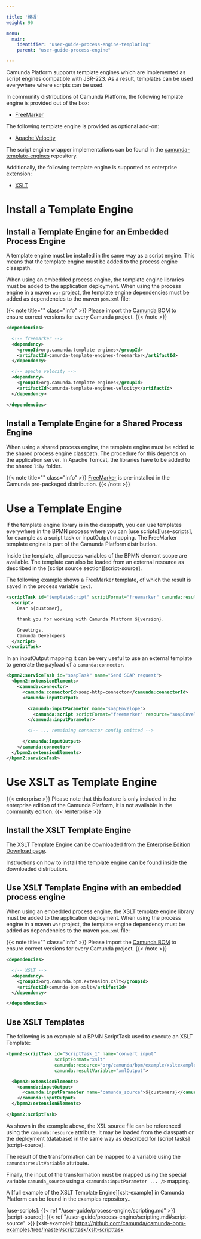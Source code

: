 ```yaml
---

title: '模板'
weight: 90

menu:
  main:
    identifier: "user-guide-process-engine-templating"
    parent: "user-guide-process-engine"

---
```



Camunda Platform supports template engines which are implemented as script engines compatible with
JSR-223. As a result, templates can be used everywhere where scripts can be used.

In community distributions of Camunda Platform, the following template engine is provided out of the
box:

* [FreeMarker][freemarker]

The following template engine is provided as optional add-on:

* [Apache Velocity][velocity]

The script engine wrapper implementations can be found in the
[camunda-template-engines][camunda-template-engines] repository.

Additionally, the following template engine is supported as enterprise extension:

* [XSLT](/enterprise/download/#additional-information)


# Install a Template Engine

## Install a Template Engine for an Embedded Process Engine

A template engine must be installed in the same way as a script engine. This means that the template
engine must be added to the process engine classpath.

When using an embedded process engine, the template engine libraries must be added to the
application deployment. When using the process engine in a maven `war` project, the template engine
dependencies must be added as dependencies to the maven `pom.xml` file:

{{< note title="" class="info" >}}
  Please import the [Camunda BOM](/get-started/apache-maven/) to ensure correct versions for every Camunda project.
{{< /note >}}

```xml
<dependencies>

  <!-- freemarker -->
  <dependency>
    <groupId>org.camunda.template-engines</groupId>
    <artifactId>camunda-template-engines-freemarker</artifactId>
  </dependency>

  <!-- apache velocity -->
  <dependency>
    <groupId>org.camunda.template-engines</groupId>
    <artifactId>camunda-template-engines-velocity</artifactId>
  </dependency>

</dependencies>
```


## Install a Template Engine for a Shared Process Engine

When using a shared process engine, the template engine must be added to the shared process engine
classpath. The procedure for this depends on the application server. In Apache Tomcat, the
libraries have to be added to the shared `lib/` folder.

{{< note title="" class="info" >}}
  [FreeMarker](http://freemarker.org/) is pre-installed in the Camunda pre-packaged distribution.
{{< /note >}}


# Use a Template Engine

If the template engine library is in the classpath, you can use templates everywhere in the BPMN
process where you can [use scripts][use-scripts], for example as a script task or inputOutput mapping.
The FreeMarker template engine is part of the Camunda Platform distribution.

Inside the template, all process variables of the BPMN element scope are available. The
template can also be loaded from an external resource as described in the [script source
section][script-source].

The following example shows a FreeMarker template, of which the result is saved in the process variable
`text`.

```xml
<scriptTask id="templateScript" scriptFormat="freemarker" camunda:resultVariable="text">
  <script>
    Dear ${customer},

    thank you for working with Camunda Platform ${version}.

    Greetings,
    Camunda Developers
  </script>
</scriptTask>
```

In an inputOutput mapping it can be very useful to use an external template to generate the
payload of a `camunda:connector`.

```xml
<bpmn2:serviceTask id="soapTask" name="Send SOAP request">
  <bpmn2:extensionElements>
    <camunda:connector>
      <camunda:connectorId>soap-http-connector</camunda:connectorId>
      <camunda:inputOutput>

        <camunda:inputParameter name="soapEnvelope">
          <camunda:script scriptFormat="freemarker" resource="soapEnvelope.ftl" />
        </camunda:inputParameter>

        <!-- ... remaining connector config omitted -->

      </camunda:inputOutput>
    </camunda:connector>
  </bpmn2:extensionElements>
</bpmn2:serviceTask>
```


# Use XSLT as Template Engine

{{< enterprise >}}
  Please note that this feature is only included in the enterprise edition of the Camunda Platform, it is not available in the community edition.
{{< /enterprise >}}


## Install the XSLT Template Engine

The XSLT Template Engine can be downloaded from the [Enterprise Edition Download page](/enterprise/download/#additional-information).

Instructions on how to install the template engine can be found inside the downloaded distribution.


## Use XSLT Template Engine with an embedded process engine

When using an embedded process engine, the XSLT template engine library must be added to the
application deployment. When using the process engine in a maven `war` project, the template engine
dependency must be added as dependencies to the maven `pom.xml` file:

{{< note title="" class="info" >}}
  Please import the [Camunda BOM](/get-started/apache-maven/) to ensure correct versions for every Camunda project.
{{< /note >}}

```xml
<dependencies>

  <!-- XSLT -->
  <dependency>
    <groupId>org.camunda.bpm.extension.xslt</groupId>
    <artifactId>camunda-bpm-xslt</artifactId>
  </dependency>

</dependencies>
```

## Use XSLT Templates

The following is an example of a BPMN ScriptTask used to execute an XSLT Template:

```xml
<bpmn2:scriptTask id="ScriptTask_1" name="convert input"
                  scriptFormat="xslt"
                  camunda:resource="org/camunda/bpm/example/xsltexample/example.xsl"
                  camunda:resultVariable="xmlOutput">

  <bpmn2:extensionElements>
    <camunda:inputOutput>
      <camunda:inputParameter name="camunda_source">${customers}</camunda:inputParameter>
    </camunda:inputOutput>
  </bpmn2:extensionElements>

</bpmn2:scriptTask>
```

As shown in the example above, the XSL source file can be referenced using the `camunda:resource`
attribute. It may be loaded from the classpath or the deployment (database) in the same way as
described for [script tasks][script-source].

The result of the transformation can be mapped to a variable using the `camunda:resultVariable`
attribute.

Finally, the input of the transformation must be mapped using the special variable `camunda_source`
using a `<camunda:inputParameter ... />` mapping.

A [full example of the XSLT Template Engine][xslt-example] in Camunda Platform can be found in the
examples repository..


[freemarker]: http://freemarker.org/
[velocity]: http://velocity.apache.org/
[camunda-template-engines]: https://github.com/camunda/camunda-template-engines-jsr223
[use-scripts]: {{< ref "/user-guide/process-engine/scripting.md" >}}
[script-source]: {{< ref "/user-guide/process-engine/scripting.md#script-source" >}}
[xslt-example]: https://github.com/camunda/camunda-bpm-examples/tree/master/scripttask/xslt-scripttask
